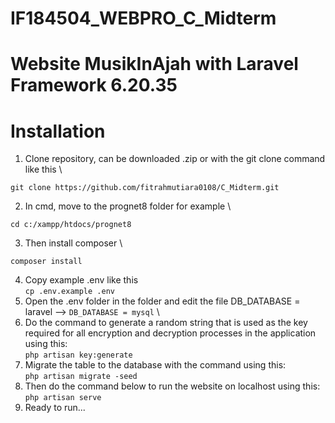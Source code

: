 # IF184504_WEBPRO_C_Midterm
# Website MusikInAjah with Laravel Framework 6.20.35

# Installation
1. Clone repository, can be downloaded .zip or with the git clone command like this \
```
git clone https://github.com/fitrahmutiara0108/C_Midterm.git
```
2. In cmd, move to the prognet8 folder for example \
```
cd c:/xampp/htdocs/prognet8
```
3. Then install composer \
```
composer install
```
4. Copy example .env like this \
``cp .env.example .env``
6. Open the .env folder in the folder and edit the file DB_DATABASE = laravel --> ``DB_DATABASE = mysql`` \
7. Do the command to generate a random string that is used as the key required for all encryption and decryption processes in the application using this: \
``php artisan key:generate``
9. Migrate the table to the database with the command using this: \
``php artisan migrate -seed``
9. Then do the command below to run the website on localhost using this: \
``php artisan serve``
10. Ready to run...
